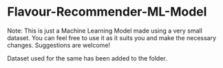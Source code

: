 # Flavour-Recommender-ML-Model
Note: This is just a Machine Learning Model made using a very small dataset. 
You can feel free to use it as it suits you and make the necessary changes. 
Suggestions are welcome!

Dataset used for the same has been added to the folder.
